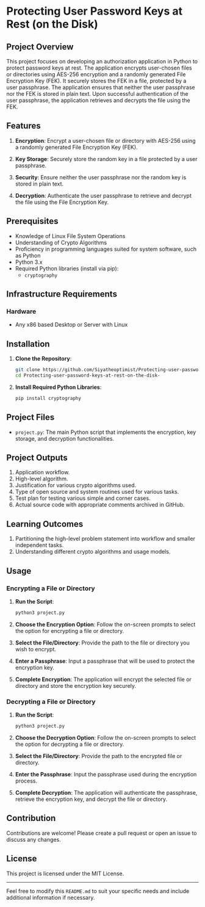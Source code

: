 # Protecting User Password Keys at Rest (on the Disk)

## Project Overview

This project focuses on developing an authorization application in Python to protect password keys at rest. The application encrypts user-chosen files or directories using AES-256 encryption and a randomly generated File Encryption Key (FEK). It securely stores the FEK in a file, protected by a user passphrase. The application ensures that neither the user passphrase nor the FEK is stored in plain text. Upon successful authentication of the user passphrase, the application retrieves and decrypts the file using the FEK.

## Features

1. **Encryption**: Encrypt a user-chosen file or directory with AES-256 using a randomly generated File Encryption Key (FEK).

2. **Key Storage**: Securely store the random key in a file protected by a user passphrase.

3. **Security**: Ensure neither the user passphrase nor the random key is stored in plain text.

4. **Decryption**: Authenticate the user passphrase to retrieve and decrypt the file using the File Encryption Key.

## Prerequisites

- Knowledge of Linux File System Operations
- Understanding of Crypto Algorithms
- Proficiency in programming languages suited for system software, such as Python
- Python 3.x
- Required Python libraries (install via pip):
  - `cryptography`

## Infrastructure Requirements

### Hardware

- Any x86 based Desktop or Server with Linux

## Installation

1. **Clone the Repository**:
    ```sh
    git clone https://github.com/Siyatheoptimist/Protecting-user-password-keys-at-rest-on-the-disk-.git
    cd Protecting-user-password-keys-at-rest-on-the-disk-
    ```

2. **Install Required Python Libraries**:
    ```sh
    pip install cryptography 
    ```

## Project Files

- `project.py`: The main Python script that implements the encryption, key storage, and decryption functionalities.

## Project Outputs

1. Application workflow.
2. High-level algorithm.
3. Justification for various crypto algorithms used.
4. Type of open source and system routines used for various tasks.
5. Test plan for testing various simple and corner cases.
6. Actual source code with appropriate comments archived in GitHub.

## Learning Outcomes

1. Partitioning the high-level problem statement into workflow and smaller independent tasks.
2. Understanding different crypto algorithms and usage models.

## Usage

### Encrypting a File or Directory

1. **Run the Script**: 
    ```sh
    python3 project.py
    ```

2. **Choose the Encryption Option**: Follow the on-screen prompts to select the option for encrypting a file or directory.

3. **Select the File/Directory**: Provide the path to the file or directory you wish to encrypt.

4. **Enter a Passphrase**: Input a passphrase that will be used to protect the encryption key.

5. **Complete Encryption**: The application will encrypt the selected file or directory and store the encryption key securely.

### Decrypting a File or Directory

1. **Run the Script**: 
    ```sh
    python3 project.py
    ```

2. **Choose the Decryption Option**: Follow the on-screen prompts to select the option for decrypting a file or directory.

3. **Select the File/Directory**: Provide the path to the encrypted file or directory.

4. **Enter the Passphrase**: Input the passphrase used during the encryption process.

5. **Complete Decryption**: The application will authenticate the passphrase, retrieve the encryption key, and decrypt the file or directory.

## Contribution

Contributions are welcome! Please create a pull request or open an issue to discuss any changes.

## License

This project is licensed under the MIT License.

---

Feel free to modify this `README.md` to suit your specific needs and include additional information if necessary.
